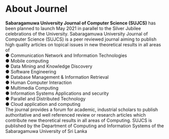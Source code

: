 # About Journel
<b>Sabaragamuwa University Journal of Computer Science (SUJCS)</b> has been planned to
launch May 2021 in parallel to the Silver Jubilee celebrations of the University.
Sabaragamuwa University Journal of Computer Science (SUJCS) is a peer reviewed
journal aiming to publish high quality articles on topical issues in new theoretical
results in all areas of<br>
● Communication Network and Information Technologies<br>
● Mobile computing<br>
● Data Mining and Knowledge Discovery<br>
● Software Engineering<br>
● Database Management &amp; Information Retrieval<br>
● Human Computer Interaction<br>
● Multimedia Computing<br>
● Information Systems Applications and security<br>
● Parallel and Distributed Technology<br>
● Cloud application and computing<br>
The journal provides a forum for academic, industrial scholars to publish authoritative
and well referenced review or research articles which contribute new theoretical
results in all areas of Computing. SUJCS is published by the Department of
Computing and Information Systems of the Sabaragamuwa University of Sri Lanka
